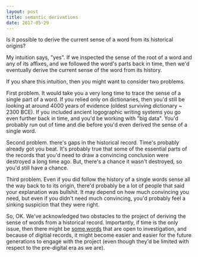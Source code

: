 ```yaml
---
layout: post
title: semantic derivations
date: 2017-05-29
---
```


Is it possible to derive the current sense of a word from its historical origins?

My intuition says, "yes". If we inspected the sense of the root of a word and any of its affixes, and we followed the word's parts back in time, then we'd eventually derive the current sense of the word from its history.

If you share this intuition, then you might want to consider two problems.

First problem. It would take you a very long time to trace the sense of a single part of a word. If you relied only on dictionaries, then you'd still be looking at around 4000 years of evidence (oldest surviving dictionary ~ 2300 BCE). If you included ancient logographic writing systems you go even further back in time, and you'd be working with "big data". You'd probably run out of time and die before you'd even derived the sense of a single word.

Second problem. there's gaps in the historical record. Time's probably already got you beat. It's probably true that some of the essential parts of the records that you'd need to draw a convincing conclusion were destroyed a long time ago. But, there's a chance it wasn't destroyed, so you'd still have a chance.

Third problem. Even if you did follow the history of a single words sense all the way back to to its origin, there'd probably be a lot of people that said your explanation was bullshit. It may depend on how much convincing you need, but even if you didn't need much convincing, you'd probably feel a sinking suspicion that they were right.

So, OK. We've acknowledged two obstacles to the project of deriving the sense of words from a historical record. Importantly, if time is the only issue, then there might be [some words]("http://nws.merriam-webster.com/opendictionary/newword_display_recent.php") that are open to investigation, and because of digitial records, it might become easier and easier for the future generations to engage with the project (even though they'd be limited with respect to the pre-digital era as we are).
